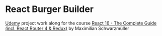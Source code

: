 # React Burger Builder

[Udemy](https://www.udemy.com/) project work along for the course [React 16 - The Complete Guide (incl. React Router 4 & Redux)](https://www.udemy.com/react-the-complete-guide-incl-redux/) by Maximilian Schwarzmüller
